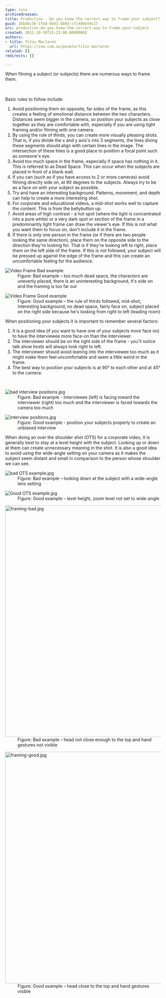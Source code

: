 ```yaml
---
type: rule
archivedreason: 
title: Production - Do you know the correct way to frame your subject?
guid: 2bbd6c36-1fbd-4b51-bb93-cfc408e54c17
uri: production-do-you-know-the-correct-way-to-frame-your-subject
created: 2011-10-19T15:23:00.0000000Z
authors:
- title: Titus Maclaren
  url: https://ssw.com.au/people/titus-maclaren
related: []
redirects: []

---
```



When filming a subject (or subjects) there are numerous ways to frame them. <br>
<br><excerpt class='endintro'></excerpt><br>
<p>Basic rules to follow include:</p><ol><li>Avoid positioning them on opposite, far sides of the frame, as this creates a feeling of emotional distance between the two characters. Distances seem bigger in the camera, so position your subjects as close together as they are comfortable with, especially if you are using tight framing and/or filming with one camera.</li><li>By using the rule of thirds, you can create more visually pleasing shots. That is, if you divide the x and y axis's into 3 segments, the lines diving these segments should align with certain lines in the image. The intersection of these lines is a good place to position a focal point such as someone's eye.</li><li>Avoid too much space in the frame, especially if space has nothing in it. This is referred to as Dead Space. This can occur when the subjects are placed in front of a blank wall.</li><li>If you can (such as if you have access to 2 or more cameras) avoid filming directly side on, at 90 degrees to the subjects. Always try to be as a face on with your subject as possible.</li><li>Try and have an interesting background. Patterns, movement, and depth can help to create a more interesting shot.</li><li>For corporate and educational videos, a mid-shot works well to capture the content. This is from the bellybutton up.</li><li>Avoid areas of high contrast - a hot spot (where the light is concentrated into a pure white) or a very dark spot or section of the frame in a predominantly light frame can draw the viewer's eye. If this is not what you want them to focus on, don't include it in the frame.</li><li>If there is only one person in the frame (or if there are two people looking the same direction), place them on the opposite side to the direction they're looking for. That is if they're looking left to right, place them on the left side of the frame. If this is not followed, your subject will be pressed up against the edge of the frame and this can create an uncomfortable feeling for the audience.</li></ol><dl class="badImage"><dt><img class="ms-rteCustom-ImageArea" alt="Video Frame Bad example" src="video-fram-bad-example.jpg" /></dt><dd>Figure: Bad example – too much dead space, the characters are unevenly placed, there is an uninteresting background, it's side on and the framing is too far out</dd></dl><dl class="goodImage"><dt><img class="ms-rteCustom-ImageArea" alt="Video Frame Good example" src="video-fram-good-example.jpg" /></dt><dd>Figure: Good example – the rule of thirds followed, mid-shot, interesting background, no dead space, fairly face on, subject placed on the right side because he's looking from right to left (leading room)</dd></dl><p>When positioning your subjects it is important to remember several factors:</p><ol><li>It is a good idea (if you want to have one of your subjects more face on) to have the interviewee more face-on than the interviewer.</li><li>The interviewer should be on the right side of the frame - you'll notice talk show hosts will always look right to left.</li><li>The interviewer should avoid leaning into the interviewee too much as it might make them feel uncomfortable and seem a little weird in the frame.</li><li>The best way to position your subjects is at 90° to each other and at 45° to the camera:</li></ol> 
​

<dl class="badImage"><dt><img class="ms-rteCustom-ImageArea" alt="bad interview positions.jpg" src="bad-interview-positions.jpg" /> </dt><dd>Figure: Bad example - Interviewee (left) is facing toward the interviewer (right) too much and the interviewer is faced towards the camera too much</dd></dl><dl class="goodImage"><dt><img class="ms-rteCustom-ImageArea" alt="interview positions.jpg" src="interview positions.jpg" /> </dt><dd>Figure: Good example - position your subjects properly to create an unbiased interview</dd></dl><p>When doing an over the shoulder shot (OTS) for a corporate video, it is generally best to stay at a level height with the subject. Looking up or down at them can create unnecessary meaning in the shot. It is also a good idea to avoid using the wide-angle setting on your camera as it makes the subject seem distant and small in comparison to the person whose shoulder we can see.</p><dl class="badImage"><dt><img class="ms-rteCustom-ImageArea" alt="bad OTS example.jpg" src="bad OTS example.jpg" /> </dt><dd>Figure: Bad example – looking down at the subject with a wide-angle lens setting</dd></dl><dl class="goodImage"><dt><img class="ms-rteCustom-ImageArea" alt="Good OTS example.jpg" src="Good OTS example.jpg" /></dt><dd>Figure: Good example – level height, zoom level not set to wide-angle</dd></dl><dl class="badImage"><dt><img src="framing-bad.jpg" alt="framing-bad.jpg" style="width:750px;" /></dt><dd>Figure: Bad example – head not close enough to the top and hand gestures not visible</dd></dl><dl class="goodImage"><dt><img src="framing-good.jpg" alt="framing-good.jpg" style="width:750px;" /></dt><dd>Figure: Good example – head close to the top and hand gestures visible</dd></dl>



